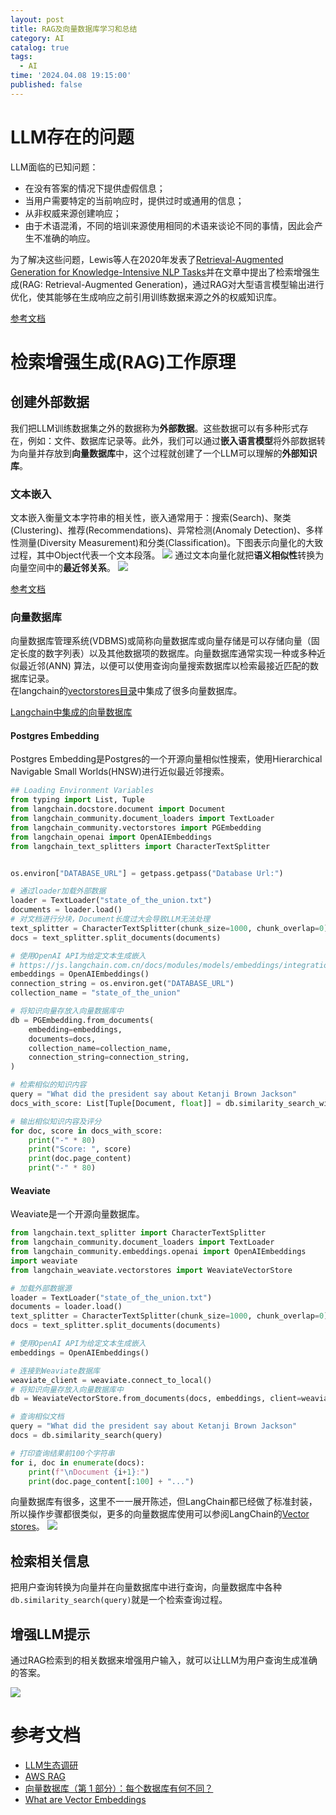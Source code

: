 ```yaml
---
layout: post
title: RAG及向量数据库学习和总结
category: AI
catalog: true
tags:
  - AI
time: '2024.04.08 19:15:00'
published: false
---
```


# LLM存在的问题
LLM面临的已知问题：
- 在没有答案的情况下提供虚假信息；
- 当用户需要特定的当前响应时，提供过时或通用的信息；
- 从非权威来源创建响应；
- 由于术语混淆，不同的培训来源使用相同的术语来谈论不同的事情，因此会产生不准确的响应。

为了解决这些问题，Lewis等人在2020年发表了[Retrieval-Augmented Generation for Knowledge-Intensive NLP Tasks](https://arxiv.org/abs/2005.11401)并在文章中提出了检索增强生成(RAG: Retrieval-Augmented Generation)，通过RAG对大型语言模型输出进行优化，使其能够在生成响应之前引用训练数据来源之外的权威知识库。

[参考文档](https://aws.amazon.com/cn/what-is/retrieval-augmented-generation/)

# 检索增强生成(RAG)工作原理

## 创建外部数据
我们把LLM训练数据集之外的数据称为**外部数据**。这些数据可以有多种形式存在，例如：文件、数据库记录等。此外，我们可以通过**嵌入语言模型**将外部数据转为向量并存放到**向量数据库**中，这个过程就创建了一个LLM可以理解的**外部知识库**。

### 文本嵌入
文本嵌入衡量文本字符串的相关性，嵌入通常用于：搜索(Search)、聚类(Clustering)、推荐(Recommendations)、异常检测(Anomaly Detection)、多样性测量(Diversity Measurement)和分类(Classification)。下图表示向量化的大致过程，其中Object代表一个文本段落。
![]({{site.baseurl}}/img/2024/Q2/202404090957-embedding-model.png)
通过文本向量化就把**语义相似性**转换为向量空间中的**最近邻关系**。
![]({{site.baseurl}}/img/2024/Q2/202404091001-nearest-neighbors.png)

[参考文档](https://openai.xiniushu.com/docs/guides/embeddings#%E4%BB%80%E4%B9%88%E6%98%AF%E5%B5%8C%E5%85%A5)

### 向量数据库
向量数据库管理系统(VDBMS)或简称向量数据库或向量存储是可以存储向量（固定长度的数字列表）以及其他数据项的数据库。向量数据库通常实现一种或多种近似最近邻(ANN) 算法，以便可以使用查询向量搜索数据库以检索最接近匹配的数据库记录。  
在langchain的[vectorstores目录](https://github.com/langchain-ai/langchain/tree/master/libs/langchain/langchain/vectorstores)中集成了很多向量数据库。  

[Langchain中集成的向量数据库](https://python.langchain.com/docs/integrations/vectorstores/pgembedding/)

#### Postgres Embedding
Postgres Embedding是Postgres的一个开源向量相似性搜索，使用Hierarchical Navigable Small Worlds(HNSW)进行近似最近邻搜索。

```python
## Loading Environment Variables
from typing import List, Tuple
from langchain.docstore.document import Document
from langchain_community.document_loaders import TextLoader
from langchain_community.vectorstores import PGEmbedding
from langchain_openai import OpenAIEmbeddings
from langchain_text_splitters import CharacterTextSplitter


os.environ["DATABASE_URL"] = getpass.getpass("Database Url:")

# 通过loader加载外部数据
loader = TextLoader("state_of_the_union.txt")
documents = loader.load()
# 对文档进行分块，Document长度过大会导致LLM无法处理
text_splitter = CharacterTextSplitter(chunk_size=1000, chunk_overlap=0)
docs = text_splitter.split_documents(documents)

# 使用OpenAI API为给定文本生成嵌入
# https://js.langchain.com.cn/docs/modules/models/embeddings/integrations
embeddings = OpenAIEmbeddings()
connection_string = os.environ.get("DATABASE_URL")
collection_name = "state_of_the_union"

# 将知识向量存放入向量数据库中
db = PGEmbedding.from_documents(
    embedding=embeddings,
    documents=docs,
    collection_name=collection_name,
    connection_string=connection_string,
)

# 检索相似的知识内容
query = "What did the president say about Ketanji Brown Jackson"
docs_with_score: List[Tuple[Document, float]] = db.similarity_search_with_score(query)

# 输出相似知识内容及评分
for doc, score in docs_with_score:
    print("-" * 80)
    print("Score: ", score)
    print(doc.page_content)
    print("-" * 80)
```

#### Weaviate
Weaviate是一个开源向量数据库。

```python
from langchain.text_splitter import CharacterTextSplitter
from langchain_community.document_loaders import TextLoader
from langchain_community.embeddings.openai import OpenAIEmbeddings
import weaviate
from langchain_weaviate.vectorstores import WeaviateVectorStore

# 加载外部数据源
loader = TextLoader("state_of_the_union.txt")
documents = loader.load()
text_splitter = CharacterTextSplitter(chunk_size=1000, chunk_overlap=0)
docs = text_splitter.split_documents(documents)

# 使用OpenAI API为给定文本生成嵌入
embeddings = OpenAIEmbeddings()

# 连接到Weaviate数据库
weaviate_client = weaviate.connect_to_local()
# 将知识向量存放入向量数据库中
db = WeaviateVectorStore.from_documents(docs, embeddings, client=weaviate_client)

# 查询相似文档
query = "What did the president say about Ketanji Brown Jackson"
docs = db.similarity_search(query)

# 打印查询结果前100个字符串
for i, doc in enumerate(docs):
    print(f"\nDocument {i+1}:")
    print(doc.page_content[:100] + "...")
```

向量数据库有很多，这里不一一展开陈述，但LangChain都已经做了标准封装，所以操作步骤都很类似，更多的向量数据库使用可以参阅LangChain的[Vector stores](https://python.langchain.com/docs/integrations/vectorstores/)。
![]({{site.baseurl}}/img/2024/Q2/20240409-vector-databases.png)

## 检索相关信息
把用户查询转换为向量并在向量数据库中进行查询，向量数据库中各种`db.similarity_search(query)`就是一个检索查询过程。

## 增强LLM提示
通过RAG检索到的相关数据来增强用户输入，就可以让LLM为用户查询生成准确的答案。

![]({{site.baseurl}}/img/2024/Q1/202403281047-RAG.jpg)

# 参考文档
- [LLM生态调研](https://github.com/shihai1991/shihai1991.github.io/blob/master/_posts/2023-02-16-AI-LLM%E7%94%9F%E6%80%81%E8%B0%83%E7%A0%94.md)
- [AWS RAG](https://aws.amazon.com/cn/what-is/retrieval-augmented-generation/)
- [向量数据库（第 1 部分）：每个数据库有何不同？](https://www.modb.pro/db/1696009523089723392)
- [What are Vector Embeddings](https://www.pinecone.io/learn/vector-embeddings/)
